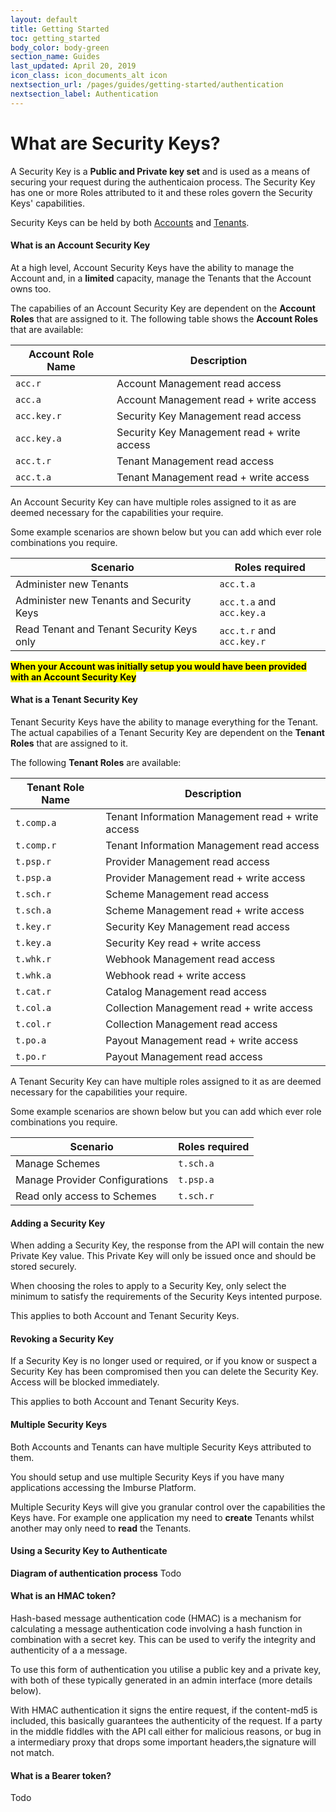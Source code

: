 ```yaml
---
layout: default
title: Getting Started
toc: getting_started
body_color: body-green
section_name: Guides
last_updated: April 20, 2019
icon_class: icon_documents_alt icon
nextsection_url: /pages/guides/getting-started/authentication
nextsection_label: Authentication
---
```

# What are Security Keys?
A Security Key is a **Public and Private key set** and is used as a means of securing your request during the authenticaion process.
The Security Key has one or more Roles attributed to it and these roles govern the Security Keys' capabilities.

Security Keys can be held by both [Accounts](/pages/guides/getting-started/what-is-an-account/) and [Tenants](/pages/guides/getting-started/what-is-a-tenant/).




#### What is an Account Security Key
At a high level, Account Security Keys have the ability to manage the Account and, in a **limited** capacity, manage the Tenants that the Account owns too.

The capabilies of an Account Security Key are dependent on the **Account Roles** that are assigned to it. The following table shows the **Account Roles** that are available:

Account Role Name | Description
-|-
`acc.r` | Account Management read access
`acc.a` | Account Management read + write access
`acc.key.r` | Security Key Management read access
`acc.key.a` | Security Key Management read + write access
`acc.t.r` | Tenant Management read access
`acc.t.a` | Tenant Management read + write access

An Account Security Key can have multiple roles assigned to it as are deemed necessary for the capabilities your require.

Some example scenarios are shown below but you can add which ever role combinations you require.

Scenario | Roles required
-|-
Administer new Tenants | `acc.t.a`
Administer new Tenants and Security Keys | `acc.t.a` and `acc.key.a`
Read Tenant and Tenant Security Keys only | `acc.t.r` and `acc.key.r`

**<mark>When your Account was initially setup you would have been provided with an Account Security Key</mark>**


#### What is a Tenant Security Key
Tenant Security Keys have the ability to manage everything for the Tenant.
The actual capabilies of a Tenant Security Key are dependent on the **Tenant Roles** that are assigned to it.

The following **Tenant Roles** are available:

Tenant Role Name | Description
-|-
`t.comp.a` | Tenant Information Management read + write access
`t.comp.r` | Tenant Information Management read access
`t.psp.r` | Provider Management read access
`t.psp.a` | Provider Management read + write access
`t.sch.r` | Scheme Management read access
`t.sch.a` | Scheme Management read + write access
`t.key.r` | Security Key Management read access
`t.key.a` | Security Key read + write access
`t.whk.r` | Webhook Management read access
`t.whk.a` | Webhook read + write access
`t.cat.r` | Catalog Management read access
`t.col.a` | Collection Management read + write access
`t.col.r` | Collection Management read access
`t.po.a` | Payout Management read + write access
`t.po.r` | Payout Management read access


A Tenant Security Key can have multiple roles assigned to it as are deemed necessary for the capabilities your require.

Some example scenarios are shown below but you can add which ever role combinations you require.

Scenario | Roles required 
-|-
Manage Schemes | `t.sch.a`
Manage Provider Configurations | `t.psp.a`
Read only access to Schemes | `t.sch.r`


#### Adding a Security Key
When adding a Security Key, the response from the API will contain the new Private Key value. This Private Key will only be issued once and should be stored securely.

When choosing the roles to apply to a Security Key, only select the minimum to satisfy the requirements of the Security Keys intented purpose.

This applies to both Account and Tenant Security Keys.



#### Revoking a Security Key
If a Security Key is no longer used or required, or if you know or suspect a Security Key has been compromised then you can delete the Security Key.
Access will be blocked immediately. 

This applies to both Account and Tenant Security Keys.



#### Multiple Security Keys
Both Accounts and Tenants can have multiple Security Keys attributed to them.

You should setup and use multiple Security Keys if you have many applications accessing the Imburse Platform. 

Multiple Security Keys will give you granular control over the capabilities the Keys have. 
For example one application my need to **create** Tenants whilst another may only need to **read** the Tenants.



#### Using a Security Key to Authenticate

**Diagram of authentication process**
Todo


#### What is an HMAC token?
Hash-based message authentication code (HMAC) is a mechanism for calculating a message authentication code involving a hash function in combination with a secret key. This can be used to verify the integrity and authenticity of a a message.

To use this form of authentication you utilise a public key and a private key, with both of these typically generated in an admin interface (more details below).

With HMAC authentication it signs the entire request, if the content-md5 is included, this basically guarantees the authenticity of the request. If a party in the middle fiddles with the API call either for malicious reasons, or bug in a intermediary proxy that drops some important headers,the signature will not match.


#### What is a Bearer token?
Todo

